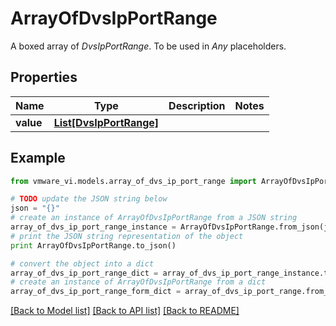 # ArrayOfDvsIpPortRange

A boxed array of *DvsIpPortRange*. To be used in *Any* placeholders. 

## Properties
Name | Type | Description | Notes
------------ | ------------- | ------------- | -------------
**value** | [**List[DvsIpPortRange]**](DvsIpPortRange.md) |  | 

## Example

```python
from vmware_vi.models.array_of_dvs_ip_port_range import ArrayOfDvsIpPortRange

# TODO update the JSON string below
json = "{}"
# create an instance of ArrayOfDvsIpPortRange from a JSON string
array_of_dvs_ip_port_range_instance = ArrayOfDvsIpPortRange.from_json(json)
# print the JSON string representation of the object
print ArrayOfDvsIpPortRange.to_json()

# convert the object into a dict
array_of_dvs_ip_port_range_dict = array_of_dvs_ip_port_range_instance.to_dict()
# create an instance of ArrayOfDvsIpPortRange from a dict
array_of_dvs_ip_port_range_form_dict = array_of_dvs_ip_port_range.from_dict(array_of_dvs_ip_port_range_dict)
```
[[Back to Model list]](../README.md#documentation-for-models) [[Back to API list]](../README.md#documentation-for-api-endpoints) [[Back to README]](../README.md)


